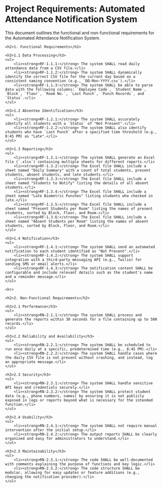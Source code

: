 # Project Requirements: Automated Attendance Notification System
<p>This document outlines the functional and non-functional requirements for the Automated Attendance Notification System.</p>

    <h2>1. Functional Requirements</h2>

    <h3>1.1 Data Processing</h3>
    <ul>
        <li><strong>RF-1.1.1:</strong> The system SHALL read daily attendance data from a CSV file.</li>
        <li><strong>RF-1.1.2:</strong> The system SHALL dynamically identify the correct CSV file for the current day based on a consistent naming convention (e.g., `DD-Mon-YYYY.csv`).</li>
        <li><strong>RF-1.1.3:</strong> The system SHALL be able to parse data with the following columns: `Employee Code`, `Student Name`, `Block`, `Floor`, `Room No.`, `Last Punch`, `Punch Records`, and `Status`.</li>
    </ul>

    <h3>1.2 Absentee Identification</h3>
    <ul>
        <li><strong>RF-1.2.1:</strong> The system SHALL accurately identify all students with a `Status` of "Not Present".</li>
        <li><strong>RF-1.2.2:</strong> The system SHALL also identify students who have `Last Punch` after a specified time threshold (e.g., 8:45 PM) as "Late".</li>
    </ul>

    <h3>1.3 Reporting</h3>
    <ul>
        <li><strong>RF-1.3.1:</strong> The system SHALL generate an Excel file (`.xlsx`) containing multiple sheets for different reports.</li>
        <li><strong>RF-1.3.2:</strong> The Excel file SHALL include a sheet named "Daily Summary" with a count of total students, present students, absent students, and late students.</li>
        <li><strong>RF-1.3.3:</strong> The Excel file SHALL include a sheet named "Students to Notify" listing the details of all absent students.</li>
        <li><strong>RF-1.3.4:</strong> The Excel file SHALL include a sheet named "Late Biometric Punches" listing students who checked in late.</li>
        <li><strong>RF-1.3.5:</strong> The Excel file SHALL include a sheet named "Present Students per Room" listing the names of present students, sorted by Block, Floor, and Room.</li>
        <li><strong>RF-1.3.6:</strong> The Excel file SHALL include a sheet named "Absent Students per Room" listing the names of absent students, sorted by Block, Floor, and Room.</li>
    </ul>

    <h3>1.4 Notification</h3>
    <ul>
        <li><strong>RF-1.4.1:</strong> The system SHALL send an automated notification to each student identified as "Not Present".</li>
        <li><strong>RF-1.4.2:</strong> The system SHALL support integration with a third-party messaging API (e.g., Twilio) for sending SMS or email alerts.</li>
        <li><strong>RF-1.4.3:</strong> The notification content SHALL be configurable and include relevant details such as the student's name and a reminder message.</li>
    </ul>

    <hr>

    <h2>2. Non-Functional Requirements</h2>

    <h3>2.1 Performance</h3>
    <ul>
        <li><strong>RN-2.1.1:</strong> The system SHALL process and generate the reports within 30 seconds for a file containing up to 500 records.</li>
    </ul>

    <h3>2.2 Reliability and Availability</h3>
    <ul>
        <li><strong>RN-2.2.1:</strong> The system SHALL be scheduled to run once daily at a specific, predetermined time (e.g., 8:45 PM).</li>
        <li><strong>RN-2.2.2:</strong> The system SHALL handle cases where the daily CSV file is not present without crashing, and instead, log an appropriate message.</li>
    </ul>

    <h3>2.3 Security</h3>
    <ul>
        <li><strong>RN-2.3.1:</strong> The system SHALL handle sensitive API keys and credentials securely.</li>
        <li><strong>RN-2.3.2:</strong> The system SHALL protect student data (e.g., phone numbers, names) by ensuring it is not publicly exposed in logs or reports beyond what is necessary for the intended function.</li>
    </ul>

    <h3>2.4 Usability</h3>
    <ul>
        <li><strong>RN-2.4.1:</strong> The system SHALL not require manual intervention after the initial setup.</li>
        <li><strong>RN-2.4.2:</strong> The output reports SHALL be clearly organized and easy for administrators to understand.</li>
    </ul>

    <h3>2.5 Maintainability</h3>
    <ul>
        <li><strong>RN-2.5.1:</strong> The code SHALL be well-documented with comments explaining the purpose of functions and key logic.</li>
        <li><strong>RN-2.5.2:</strong> The code structure SHALL be modular, allowing for easy updates or feature additions (e.g., changing the notification provider).</li>
    </ul>

